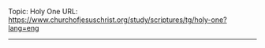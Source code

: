 Topic: Holy One
URL: https://www.churchofjesuschrist.org/study/scriptures/tg/holy-one?lang=eng

---

